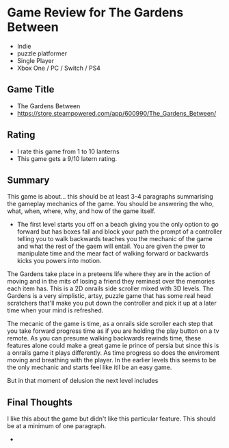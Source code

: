 # Game Review for The Gardens Between

- Indie
- puzzle platformer
- Single Player
- Xbox One / PC / Switch / PS4

## Game Title

- The Gardens Between
- https://store.steampowered.com/app/600990/The_Gardens_Between/

## Rating

- I rate this game from 1 to 10 lanterns
- This game gets a 9/10 latern rating.

## Summary
This game is about... this should be at least 3-4 paragraphs summarising the gameplay mechanics of the game. You should be answering the who, what, when, where, why, and how of the game itself.

- The first level starts you off on a beach giving you the only option to go forward but has boxes fall and block your path the prompt of a controller telling you to walk backwards teaches you the mechanic of the game and what the rest of the gaem will entail. You are given the pwer to manipulate time and the mear fact of walking forward or backwards kicks you powers into motion.

The Gardens take place in a preteens life where they are in the action of moving and in the mits of losing a friend they reminest over the memories each item has. This is a 2D onrails side scroller mixed with 3D levels. The Gardens is a very simplistic, artsy, puzzle game that has some real head scratchers that'll make you put down the controller and pick it up at a later time when your mind is refreshed.

The mecanic of the game is time, as a onrails side scroller each step that you take forward progress time as if you are holding the play button on a tv remote. As you can presume walking backwards rewinds time, these features alone could make a great game ie prince of persia but since this is a onrails game it plays differently. As time progress so does the enviroment moving and breathing with the player. In the earlier levels this seems to be the only mechanic and starts feel like itll be an easy game.

But in that moment of delusion the next level includes 

## Final Thoughts
I like this about the game but didn't like this particular feature. This should be at a minimum of one paragraph.

-
